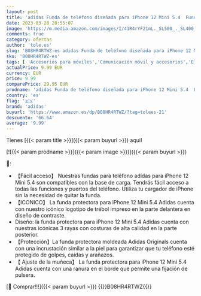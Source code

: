 ```yaml
---
layout: post
title: 'adidas Funda de teléfono diseñada para iPhone 12 Mini 5.4  Fundas probadas por caídas  Bordes elevados a Prueba de Golpes  Original Moldeado de Poliuretano  Color Negro y Blanco'
date: 2023-03-28 20:55:07
image: 'https://m.media-amazon.com/images/I/41R4rYF21mL._SL500_._SL400_.jpg'
comments: true
category: ofertas
author: 'tole.es'
slug: 'B08HR4RTWZ-es adidas Funda de teléfono diseñada para iPhone 12 Mini 5.4...'
sku: 'B08HR4RTWZ-es'
tags: [ 'Accesorios para móviles','Comunicación móvil y accesorios','Electrónica','Fundas y carcasas para teléfonos móviles','adidas','iphone','🇪🇸', ]
actualPrice: 9.99 EUR
currency: EUR
price: 9.99
comparePrice: 29.95 EUR
prodname: 'adidas Funda de teléfono diseñada para iPhone 12 Mini 5.4  Fundas probadas por caídas  Bordes elevados a Prueba de Golpes  Original Moldeado de Poliuretano  Color Negro y Blanco'
country: 'es'
flag: '🇪🇸'
brand: 'adidas'
buyurl: 'https://www.amazon.es/dp/B08HR4RTWZ/?tag=tolees-21'
descuento: '66.64'
average: '9.99'
---
```


Tienes [{{< param title >}}]({{< param buyurl >}}) aqui!

[![{{< param prodname >}}]({{< param image >}})]({{< param buyurl >}})

🔎:

- 【Fácil acceso】 Nuestras fundas para teléfono adidas para iPhone 12 Mini 5.4 son compatibles con la base de carga. Tendrás fácil acceso a todas las funciones y puertos del teléfono. Utiliza tu cargador de iPhone sin la necesidad de quitar la funda.
- 【ICONICO】 La funda protectora para iPhone 12 Mini 5.4 Adidas cuenta con nuestro icónico logotipo de trébol impreso en la parte delantera en diseño de contraste.
- Diseño: la funda protectora para iPhone 12 Mini 5.4 Adidas cuenta con nuestras icónicas 3 rayas con costuras de alta calidad en la parte posterior.
- 【Protección】La funda protectora moldeada Adidas Originals cuenta con una incrustación similar a la piel para garantizar que tu teléfono esté protegido de golpes, caídas y arañazos.
- 【 Ajuste de la muñeca】 La funda protectora para iPhone 12 Mini 5.4 Adidas cuenta con una ranura en el borde que permite una fijación de pulsera.

[🛒 Comprar!!!]({{< param buyurl >}})
{{<world>}}B08HR4RTWZ{{</world>}}
